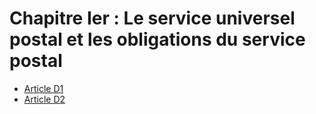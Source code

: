# Chapitre Ier : Le service universel postal et les obligations du service postal

* [Article D1](./LEGIARTI000028154450.md)
* [Article D2](./LEGIARTI000029779280.md)
